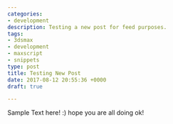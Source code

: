 ```yaml
---
categories:
- development
description: Testing a new post for feed purposes.
tags:
- 3dsmax
- development
- maxscript
- snippets
type: post
title: Testing New Post
date: 2017-08-12 20:55:36 +0000
draft: true

---
```



Sample Text here! :) hope you are all doing ok!